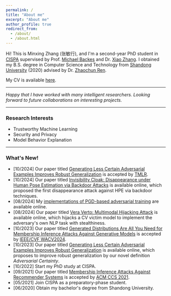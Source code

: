 ```yaml
---
permalink: /
title: "About me"
excerpt: "About me"
author_profile: true
redirect_from: 
  - /about/
  - /about.html
---
```


Hi! This is Minxing Zhang (张敏行), and I'm a second-year PhD student in <a href="https://cispa.de/en" target="_blank">CISPA</a> supervised by Prof. <a href="https://michaelbackes.eu/" target="_blank">Michael Backes</a> and Dr. <a href="https://xiao-zhang.net/" target="_blank">Xiao Zhang</a>. I obtained my B.S. degree in Computer Science and Technology from <a href="https://www.sdu.edu.cn/" target="_blank">Shandong University</a> (2020) advised by Dr. <a href="https://renzhaochun.github.io/" target="_blank">Zhaochun Ren</a>.

My CV is available [here](CV.pdf).

---

_Happy that I have worked with many intelligent researchers._
_Looking forward to future collaborations on interesting projects._

---

### Research Interests

- Trustworthy Machine Learning
- Security and Privacy
- Model Behavior Explanation

---

### What's New!

- [10/2024] Our paper titled <a href="https://arxiv.org/abs/2310.04539" target="_blank">Generating Less Certain Adversarial Examples Improves Robust Generalization</a> is accepted by <a href="https://jmlr.org/tmlr/" target="_blank">TMLR</a>.
- [10/2024] Our paper titled <a href="https://arxiv.org/abs/2410.07670" target="_blank">Invisibility Cloak: Disappearance under Human Pose Estimation via Backdoor Attacks</a> is available online, which proposed the first disappearance attack against HPE via backdoor techniques.
- [08/2024] My <a href="https://github.com/minxingzhang/PGD" target="_blank">implementations of PGD-based adversarial training</a> are available online.
- [08/2024] Our paper titled <a href="https://arxiv.org/abs/2408.00129" target="_blank">Vera Verto: Multimodal Hijacking Attack</a> is available online, which hijacks a CV victim model to implement the adversary's own NLP task with stealthiness.
- [10/2023] Our paper titled <a href="https://ieeexplore.ieee.org/document/10484149" target="_blank">Generated Distributions Are All You Need for Membership Inference Attacks Against Generative Models</a> is accepted by <a href="https://wacv2024.thecvf.com/" target="_blank">IEEE/CVF WACV2024</a>.
- [10/2023] Our paper titled <a href="https://arxiv.org/abs/2310.04539" target="_blank">Generating Less Certain Adversarial Examples Improves Robust Generalization</a> is available online, which proposes to improve robust generalization by our novel definition _Adversarial Certainty_.
- [10/2022] Start my PhD study at CISPA.
- [09/2021] Our paper titled <a href="https://dl.acm.org/doi/10.1145/3460120.3484770" target="_blank">Membership Inference Attacks Against Recommender Systems</a> is accepted by <a href="https://www.sigsac.org/ccs/CCS2021/" target="_blank">ACM CCS 2021</a>.
- [05/2021] Join CISPA as a preparatory-phase student.
- [06/2020] Obtain my bachelor's degree from Shandong University.
